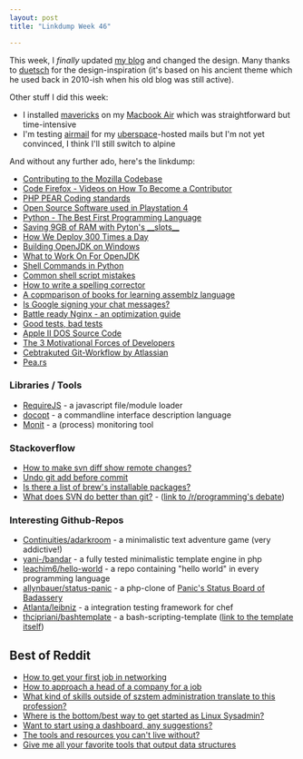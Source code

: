 ```yaml
---
layout: post
title: "Linkdump Week 46"

---
```


This week, I *finally* updated [my blog][] and changed the design. Many thanks to [duetsch][] for
the design-inspiration (it's based on his ancient theme which he used back in 2010-ish when his old blog was still active).

Other stuff I did this week:  

  - I installed [mavericks][] on my [Macbook Air][macbook-air] which was straightforward but time-intensive
  - I'm testing [airmail][] for my [uberspace][]-hosted mails but I'm not yet convinced, I think I'll still switch to alpine

And without any further ado, here's the linkdump:


 - [Contributing to the Mozilla Codebase](https://developer.mozilla.org/en-US/docs/introduction)
 - [Code Firefox - Videos on How To Become a Contributor](http://codefirefox.com/)
 - [PHP PEAR Coding standards](http://pear.php.net/manual/en/standards.php)
 - [Open Source Software used in Playstation 4](http://www.scei.co.jp/ps4-license/)
 - [Python - The Best First Programming Language](http://www.mihneadb.net/post/python-the-best-first-programming-language/)
 - [Saving 9GB of RAM with Pyton's  \_\_slots\_\_](http://tech.oyster.com/save-ram-with-python-slots/)
 - [How We Deploy 300 Times a Day](http://dev.hubspot.com/blog/how-we-deploy-300-times-a-day)
 - [Building OpenJDK on Windows](http://www.redcode.nl/blog/2013/10/building-openjdk-on-windows/)
 - [What to Work On For OpenJDK](https://java.net/projects/adoptopenjdk/pages/WhatToWorkOnForOpenJDK)
 - [Shell Commands in Python](http://shell-command.readthedocs.org/en/latest/)
 - [Common shell script mistakes](http://www.pixelbeat.org/programming/shell_script_mistakes.html)
 - [How to write a spelling corrector](http://norvig.com/spell-correct.html)
 - [A copmparison of books for learning assemblz language](http://allthatiswrong.wordpress.com/2013/03/04/a-comparison-of-books-for-learning-assembly-language/)
 - [Is Google signing your chat messages?](https://blog.thijsalkema.de/blog/2013/11/19/is-google-signing-your-chat-messages/)
 - [Battle ready Nginx - an optimization guide](http://blog.zachorr.com/nginx-setup/)
 - [Good tests, bad tests](http://jameso.be/2013/11/16/good-tests.html)
 - [Apple II DOS Source Code](http://www.computerhistory.org/atchm/apple-ii-dos-source-code/)
 - [The 3 Motivational Forces of Developers](http://www.bennorthrop.com/Essays/2013/developer-motivation.php)
 - [Cebtrakuted Git-Workflow by Atlassian](https://www.atlassian.com/git/workflows#!workflow-centralized)
 - [Pea.rs](http://pea.rs/)

### Libraries / Tools

 - [RequireJS](http://www.requirejs.org/) - a javascript file/module loader
 - [docopt](http://docopt.org/) - a commandline interface description language
 - [Monit](http://mmonit.com/monit/) - a (process) monitoring tool

### Stackoverflow

 - [How to make svn diff show remote changes?](http://stackoverflow.com/questions/7358728/how-to-make-svn-diff-show-remote-changes)
 - [Undo git add before commit](http://stackoverflow.com/questions/348170/undo-git-add-before-commit)
 - [Is there a list of brew's installable packages?](http://stackoverflow.com/questions/8833230/is-there-a-list-of-brews-the-packages-manager-for-os-x-installable-packages)
 - [What does SVN do better than git?](http://programmers.stackexchange.com/questions/111633/what-does-svn-do-better-than-git) - ([link to /r/programming's debate](http://www.reddit.com/r/programming/comments/1qr5hb/what_does_svn_do_better_than_git/))

### Interesting Github-Repos

 - [Continuities/adarkroom](https://github.com/Continuities/adarkroom) - a minimalistic text adventure game (very addictive!)
 - [yani-/bandar](https://github.com/yani-/bandar) - a fully tested minimalistic template engine in php
 - [leachim6/hello-world](https://github.com/leachim6/hello-world) - a repo containing "hello world" in every programming language
 - [allynbauer/status-panic](https://github.com/allynbauer/statuspanic) - a php-clone of [Panic's Status Board of Badassery](https://www.panic.com/blog/the-panic-status-board/) 
 - [Atlanta/leibniz](https://github.com/Atalanta/leibniz) - a integration testing framework for chef
 - [thcipriani/bashtemplate](https://github.com/thcipriani/bashtemplate/blob/master/bash_script_template) - a bash-scripting-template ([link to the template itself](https://github.com/thcipriani/bashtemplate/blob/master/bash_script_template))

## Best of Reddit
 - [How to get your first job in networking](http://www.reddit.com/r/networking/comments/o4ytg/how_do_you_get_your_first_job_in_networking/c3enidg)
 - [How to approach a head of a company for a job](http://www.reddit.com/r/networking/comments/o7gtv/i_just_got_this_idea_tell_me_if_its_bad_or_good_i/c3f2u4u)
 - [What kind of skills outside of szstem administration translate to this profession?](http://www.reddit.com/r/sysadmin/comments/1qu4d3/what_kinds_of_skills_outside_of_system/)
 - [Where is the bottom/best way to get started as Linux Sysadmin?](http://www.reddit.com/r/sysadmin/comments/1djrml/where_is_the_bottombest_way_to_get_started_as_a/)
 - [Want to start using a dashboard, any suggestions?](http://www.reddit.com/r/sysadmin/comments/15egq4/want_to_start_using_a_dashboard_any_suggestions/)
 - [The tools and resources you can't live without?](http://www.reddit.com/r/sysadmin/comments/1h8ve7/the_tools_and_resources_you_cant_live_without/)
 - [Give me all your favorite tools that output data structures](http://www.reddit.com/r/sysadmin/comments/1lxoj7/linux_admins_give_me_all_your_favorite_tools_that/)



[my blog]:      https://blog.engeld.cc
[duetsch]:      https://duetsch.info
[mavericks]:    https://www.apple.com/osx/
[macbook-air]:  https://www.apple.com/macbook-air/
[airmail]:     http://airmailapp.com/
[uberspace]:    https://uberspace.de/
